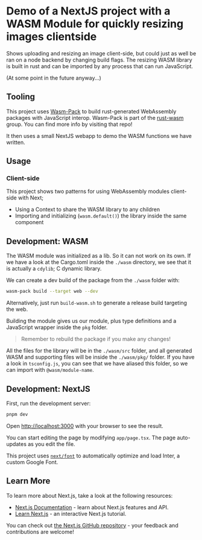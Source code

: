# Demo of a NextJS project with a WASM Module for quickly resizing images clientside

Shows uploading and resizing an image client-side, but could just as well be ran on a node backend by changing build flags.
The resizing WASM library is built in rust and can be imported by any process that can run JavaScript.

(At some point in the future anyway...)

## Tooling

This project uses [Wasm-Pack](https://github.com/rustwasm/wasm-pack) to build rust-generated WebAssembly packages with JavaScript interop.
Wasm-Pack is part of the [rust-wasm](https://github.com/rustwasm/team) group. You can find more info by visiting that repo!

It then uses a small NextJS webapp to demo the WASM functions we have written.

## Usage

### Client-side
This project shows two patterns for using WebAssembly modules client-side with Next;

- Using a Context to share the WASM library to any children
- Importing and initializing (`wasm.default()`) the library inside the same component

## Development: WASM

The WASM module was initialized as a lib. So it can not work on its own. If we have a look at the Cargo.toml inside the `./wasm` directory, we see that it is actually a `cdylib`; C dynamic library.

We can create a dev build of the package from the `./wasm` folder with:

```bash
wasm-pack build --target web --dev
```

Alternatively, just run `build-wasm.sh` to generate a release build targeting the web.

Building the module gives us our module, plus type definitions and a JavaScript wrapper inside the `pkg` folder.

> Remember to rebuild the package if you make any changes!

All the files for the library will be in the `./wasm/src` folder, and all generated WASM and supporting files will be inside the `./wasm/pkg/` folder. If you have a look in `tsconfig.js`, you can see that we have aliased this folder, so we can import with `@wasm/module-name`.

## Development: NextJS

First, run the development server:

```bash
pnpm dev
```

Open [http://localhost:3000](http://localhost:3000) with your browser to see the result.

You can start editing the page by modifying `app/page.tsx`. The page auto-updates as you edit the file.

This project uses [`next/font`](https://nextjs.org/docs/basic-features/font-optimization) to automatically optimize and load Inter, a custom Google Font.

## Learn More

To learn more about Next.js, take a look at the following resources:

- [Next.js Documentation](https://nextjs.org/docs) - learn about Next.js features and API.
- [Learn Next.js](https://nextjs.org/learn) - an interactive Next.js tutorial.

You can check out [the Next.js GitHub repository](https://github.com/vercel/next.js/) - your feedback and contributions are welcome!
